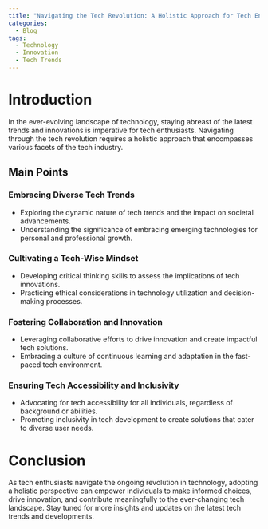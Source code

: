 ```yaml
---
title: "Navigating the Tech Revolution: A Holistic Approach for Tech Enthusiasts"
categories:
  - Blog
tags:
  - Technology
  - Innovation
  - Tech Trends
---
```


# Introduction
In the ever-evolving landscape of technology, staying abreast of the latest trends and innovations is imperative for tech enthusiasts. Navigating through the tech revolution requires a holistic approach that encompasses various facets of the tech industry.

## Main Points
### Embracing Diverse Tech Trends
- Exploring the dynamic nature of tech trends and the impact on societal advancements.
- Understanding the significance of embracing emerging technologies for personal and professional growth.

### Cultivating a Tech-Wise Mindset
- Developing critical thinking skills to assess the implications of tech innovations.
- Practicing ethical considerations in technology utilization and decision-making processes.

### Fostering Collaboration and Innovation
- Leveraging collaborative efforts to drive innovation and create impactful tech solutions.
- Embracing a culture of continuous learning and adaptation in the fast-paced tech environment.

### Ensuring Tech Accessibility and Inclusivity
- Advocating for tech accessibility for all individuals, regardless of background or abilities.
- Promoting inclusivity in tech development to create solutions that cater to diverse user needs.

# Conclusion
As tech enthusiasts navigate the ongoing revolution in technology, adopting a holistic perspective can empower individuals to make informed choices, drive innovation, and contribute meaningfully to the ever-changing tech landscape. Stay tuned for more insights and updates on the latest tech trends and developments.
